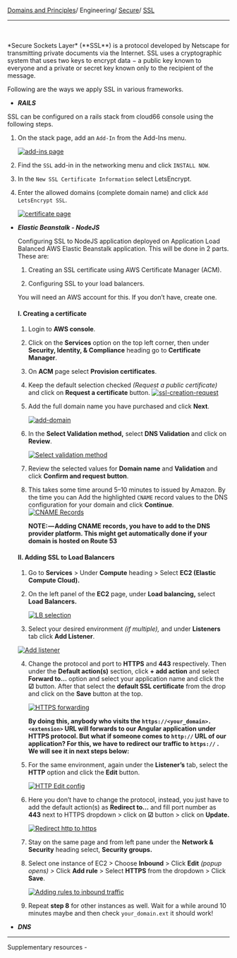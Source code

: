 [Domains and Principles](/principles)/ Engineering/ [Secure](/domains/engineering/secure/info)/ [SSL](/domains/engineering/secure/ssl)

---
<br>
<br>
*Secure Sockets Layer* (**SSL**) is a protocol developed by Netscape for transmitting private documents via the Internet. SSL uses a cryptographic system that uses two keys to encrypt data − a public key known to everyone and a private or secret key known only to the recipient of the message. 

Following are the ways we apply SSL in various frameworks.

- ***RAILS***

SSL can be configured on a rails stack from cloud66 console using the following steps.

1. On the stack page, add an `Add-In` from the Add-Ins menu.

	[![add-ins page](/assets/images/add-ins-c66.png)](/assets/images/add-ins-c66.png)

2. Find the `SSL` add-in in the networking menu and click `INSTALL NOW`.

3. In the `New SSL Certificate Information` select LetsEncrypt. 

4. Enter the allowed domains (complete domain name) and click `Add LetsEncrypt SSL`.

	[![certificate page](/assets/images/domain-name-ssl-c66.png)](/assets/images/domain-name-ssl-c66.png)

- ***Elastic Beanstalk - NodeJS***

  Configuring SSL to NodeJS application deployed on Application Load Balanced AWS Elastic Beanstalk application. This will be done in 2 parts. These are:

  1. Creating an SSL certificate using AWS Certificate Manager (ACM).

  2. Configuring SSL to your load balancers.

     

  You will need an AWS account for this. If you don’t have, create one.

  #### I. Creating a certificate

  1. Login to **AWS console**.

  2. Click on the **Services** option on the top left corner, then under **Security, Identity, & Compliance** heading go to **Certificate Manager**.

  3. On **ACM** page select **Provision certificates**.

  4. Keep the default selection checked *(Request a public certificate)* and click on **Request a certificate** button.
      [![ssl-creation-request](/assets/images/elb-ssl-creation-request.png)](/assets/images/elb-ssl-creation-request.png)

  5. Add the full domain name you have purchased and click **Next**.

     [![add-domain](/assets/images/elb-ssl-creation-add-domain.png)](/assets/images/elb-ssl-creation-add-domain.png)

  6. In the **Select Validation method,** select **DNS Validation** and click on **Review**.

     [![Select validation method](/assets/images/elb-ssl-creation-validation-method.png)](/assets/images/elb-ssl-creation-validation-method.png)

  7. Review the selected values for **Domain name** and **Validation** and click **Confirm and request button**.

  8. This takes some time around 5–10 minutes to issued by Amazon. By the time you can Add the highlighted `CNAME` record values to the DNS configuration for your domain and click **Continue**.
     [![CNAME Records](/assets/images/elb-ssl-creation-cname-records.png)](/assets/images/elb-ssl-creation-cname-records.png)

     **NOTE: — Adding CNAME records, you have to add to the DNS provider platform. This might get automatically done if your domain is hosted on Route 53**

  #### II. Adding SSL to Load Balancers

  1.  Go to **Services** > Under **Compute** heading > Select **EC2 (Elastic Compute Cloud).**

  2. On the left panel of the **EC2** page, under **Load balancing,** select **Load Balancers.**

     [![LB selection](/assets/images/elb-goto-load-balancers-page.png)](/assets/images/elb-goto-load-balancers-page.png)

  3.  Select your desired environment *(if multiple),* and under **Listeners** tab click **Add Listener**.

     [![Add listener](/assets/images/elb-lb-add-listener.png)](/assets/images/elb-lb-add-listener.png)

  4. Change the protocol and port to **HTTPS** and **443** respectively. Then under the **Default action(s)** section, click **+ add action** and select **Forward to…** option and select your application name and click the **☑** button. After that select the **default SSL certificate** from the drop and click on the **Save** button at the top.

     [![HTTPS forwarding](/assets/images/elb-lb-https-forward.png)](/assets/images/elb-lb-https-forward.png)

     **By doing this, anybody who visits the `https://<your_domain>.<extension>` URL will forwards to our Angular application under HTTPS protocol. But what if someone comes to `http://` URL of our application? For this, we have to redirect our traffic to `https://` . We will see it in next steps below:**

  5. For the same environment, again under the **Listener’s** tab, select the **HTTP** option and click the **Edit** button.

     [![HTTP Edit config](/assets/images/elb-lb-http-edit.png)](/assets/images/elb-lb-http-edit.png)

  6. Here you don’t have to change the protocol, instead, you just have to add the default action(s) as **Redirect to…** and fill port number as **443** next to HTTPS dropdown > click on **☑** button > click on **Update.**

     [![Redirect http to https](/assets/images/elb-lb-https-redirect.png)](/assets/images/elb-lb-https-redirect.png)

  7. Stay on the same page and from left pane under the **Network & Security** heading select, **Security groups.**

  8. Select one instance of EC2 > Choose **Inbound** > Click **Edit** *(popup opens) >* Click **Add rule** > Select **HTTPS** from the dropdown > Click **Save**.

     [![Adding rules to inbound traffic](/assets/images/elb-lb-add-rules-security-grps.png)](/assets/images/elb-lb-add-rules-security-grps.png)

  9. Repeat **step 8** for other instances as well. Wait for a while around 10 minutes maybe and then check `your_domain.ext` it should work!

     

- ***DNS***



----


Supplementary resources - 
